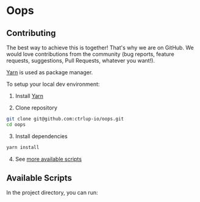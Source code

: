 # Oops

## Contributing

The best way to achieve this is together! That's why we are on GitHub. We would love contributions from the community (bug reports, feature requests, suggestions, Pull Requests, whatever you want!).

[Yarn](https://classic.yarnpkg.com/en/docs/cli/) is used as package manager.

To setup your local dev environment:

1. Install [Yarn](https://classic.yarnpkg.com/en/docs/install)

2. Clone repository

```sh
git clone git@github.com:ctrlup-io/oops.git
cd oops
```

3. Install dependencies

```sh
yarn install
```

4. See [more available scripts](README.md#scripts)

## Available Scripts

In the project directory, you can run:
